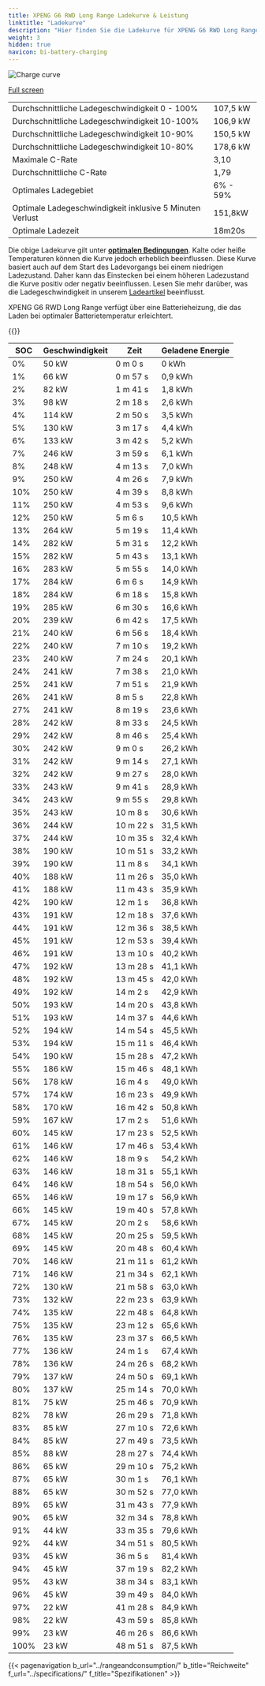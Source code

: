 ```yaml
---
title: XPENG G6 RWD Long Range Ladekurve & Leistung
linktitle: "Ladekurve"
description: "Hier finden Sie die Ladekurve für XPENG G6 RWD Long Range."
weight: 3
hidden: true
navicon: bi-battery-charging
---
```

<!-- markdownlint-disable MD033 -->
<img src="/images/models/xpeng/g6/g6_rwd_long_range/chargingcurve.svg" alt="Charge curve" class="img-fluid">

[Full screen](/images/models/xpeng/g6/g6_rwd_long_range/chargingcurve.svg)


<table class="table table-striped border">
<tbody>
<tr>
<td>Durchschnittliche Ladegeschwindigkeit 0 - 100%</td><td>107,5 kW</td>
</tr>
<tr>
<td>Durchschnittliche Ladegeschwindigkeit 10-100%</td><td>106,9 kW</td>
</tr>
<tr>
<td>Durchschnittliche Ladegeschwindigkeit 10-90%</td><td>150,5 kW</td>
</tr>
<tr>
<td>Durchschnittliche Ladegeschwindigkeit 10-80%</td><td>178,6 kW</td>
</tr>
<tr>
<td>Maximale C-Rate</td><td>3,10</td>
</tr>
<tr>
<td>Durchschnittliche C-Rate</td><td>1,79</td>
</tr>
<tr>
<td>Optimales Ladegebiet</td><td>6% - 59%</td>
</tr>
<tr>
<td>Optimale Ladegeschwindigkeit inklusive 5 Minuten Verlust</td><td>151,8kW</td>
</tr>
<tr>
<td>Optimale Ladezeit</td><td>18m20s</td>
</tr>
</tbody>
</table>


Die obige Ladekurve gilt unter **[optimalen Bedingungen](../../../../../technology/battery/charging/#temperature)**. Kalte oder heiße Temperaturen können die Kurve jedoch erheblich beeinflussen. Diese Kurve basiert auch auf dem Start des Ladevorgangs bei einem niedrigen Ladezustand. Daher kann das Einstecken bei einem höheren Ladezustand die Kurve positiv oder negativ beeinflussen. Lesen Sie mehr darüber, was die Ladegeschwindigkeit in unserem [Ladeartikel](../../../../../technology/battery/charging/) beeinflusst.


XPENG G6 RWD Long Range verfügt über eine Batterieheizung, die das Laden bei optimaler Batterietemperatur erleichtert.


{{<evkxdisplayaddarticle />}}
<table class="table table-striped border">
<thead>
<tr><th>SOC</th><th>Geschwindigkeit</th><th>Zeit</th><th>Geladene Energie</th></tr>
</thead>
<tbody>
<tr>
<td>0%</td><td>50 kW</td><td> 0 m 0 s </td><td>0 kWh </td>
</tr>
<tr>
<td>1%</td><td>66 kW</td><td> 0 m 57 s </td><td>0,9 kWh </td>
</tr>
<tr>
<td>2%</td><td>82 kW</td><td> 1 m 41 s </td><td>1,8 kWh </td>
</tr>
<tr>
<td>3%</td><td>98 kW</td><td> 2 m 18 s </td><td>2,6 kWh </td>
</tr>
<tr>
<td>4%</td><td>114 kW</td><td> 2 m 50 s </td><td>3,5 kWh </td>
</tr>
<tr>
<td>5%</td><td>130 kW</td><td> 3 m 17 s </td><td>4,4 kWh </td>
</tr>
<tr>
<td>6%</td><td>133 kW</td><td> 3 m 42 s </td><td>5,2 kWh </td>
</tr>
<tr>
<td>7%</td><td>246 kW</td><td> 3 m 59 s </td><td>6,1 kWh </td>
</tr>
<tr>
<td>8%</td><td>248 kW</td><td> 4 m 13 s </td><td>7,0 kWh </td>
</tr>
<tr>
<td>9%</td><td>250 kW</td><td> 4 m 26 s </td><td>7,9 kWh </td>
</tr>
<tr>
<td>10%</td><td>250 kW</td><td> 4 m 39 s </td><td>8,8 kWh </td>
</tr>
<tr>
<td>11%</td><td>250 kW</td><td> 4 m 53 s </td><td>9,6 kWh </td>
</tr>
<tr>
<td>12%</td><td>250 kW</td><td> 5 m 6 s </td><td>10,5 kWh </td>
</tr>
<tr>
<td>13%</td><td>264 kW</td><td> 5 m 19 s </td><td>11,4 kWh </td>
</tr>
<tr>
<td>14%</td><td>282 kW</td><td> 5 m 31 s </td><td>12,2 kWh </td>
</tr>
<tr>
<td>15%</td><td>282 kW</td><td> 5 m 43 s </td><td>13,1 kWh </td>
</tr>
<tr>
<td>16%</td><td>283 kW</td><td> 5 m 55 s </td><td>14,0 kWh </td>
</tr>
<tr>
<td>17%</td><td>284 kW</td><td> 6 m 6 s </td><td>14,9 kWh </td>
</tr>
<tr>
<td>18%</td><td>284 kW</td><td> 6 m 18 s </td><td>15,8 kWh </td>
</tr>
<tr>
<td>19%</td><td>285 kW</td><td> 6 m 30 s </td><td>16,6 kWh </td>
</tr>
<tr>
<td>20%</td><td>239 kW</td><td> 6 m 42 s </td><td>17,5 kWh </td>
</tr>
<tr>
<td>21%</td><td>240 kW</td><td> 6 m 56 s </td><td>18,4 kWh </td>
</tr>
<tr>
<td>22%</td><td>240 kW</td><td> 7 m 10 s </td><td>19,2 kWh </td>
</tr>
<tr>
<td>23%</td><td>240 kW</td><td> 7 m 24 s </td><td>20,1 kWh </td>
</tr>
<tr>
<td>24%</td><td>241 kW</td><td> 7 m 38 s </td><td>21,0 kWh </td>
</tr>
<tr>
<td>25%</td><td>241 kW</td><td> 7 m 51 s </td><td>21,9 kWh </td>
</tr>
<tr>
<td>26%</td><td>241 kW</td><td> 8 m 5 s </td><td>22,8 kWh </td>
</tr>
<tr>
<td>27%</td><td>241 kW</td><td> 8 m 19 s </td><td>23,6 kWh </td>
</tr>
<tr>
<td>28%</td><td>242 kW</td><td> 8 m 33 s </td><td>24,5 kWh </td>
</tr>
<tr>
<td>29%</td><td>242 kW</td><td> 8 m 46 s </td><td>25,4 kWh </td>
</tr>
<tr>
<td>30%</td><td>242 kW</td><td> 9 m 0 s </td><td>26,2 kWh </td>
</tr>
<tr>
<td>31%</td><td>242 kW</td><td> 9 m 14 s </td><td>27,1 kWh </td>
</tr>
<tr>
<td>32%</td><td>242 kW</td><td> 9 m 27 s </td><td>28,0 kWh </td>
</tr>
<tr>
<td>33%</td><td>243 kW</td><td> 9 m 41 s </td><td>28,9 kWh </td>
</tr>
<tr>
<td>34%</td><td>243 kW</td><td> 9 m 55 s </td><td>29,8 kWh </td>
</tr>
<tr>
<td>35%</td><td>243 kW</td><td> 10 m 8 s </td><td>30,6 kWh </td>
</tr>
<tr>
<td>36%</td><td>244 kW</td><td> 10 m 22 s </td><td>31,5 kWh </td>
</tr>
<tr>
<td>37%</td><td>244 kW</td><td> 10 m 35 s </td><td>32,4 kWh </td>
</tr>
<tr>
<td>38%</td><td>190 kW</td><td> 10 m 51 s </td><td>33,2 kWh </td>
</tr>
<tr>
<td>39%</td><td>190 kW</td><td> 11 m 8 s </td><td>34,1 kWh </td>
</tr>
<tr>
<td>40%</td><td>188 kW</td><td> 11 m 26 s </td><td>35,0 kWh </td>
</tr>
<tr>
<td>41%</td><td>188 kW</td><td> 11 m 43 s </td><td>35,9 kWh </td>
</tr>
<tr>
<td>42%</td><td>190 kW</td><td> 12 m 1 s </td><td>36,8 kWh </td>
</tr>
<tr>
<td>43%</td><td>191 kW</td><td> 12 m 18 s </td><td>37,6 kWh </td>
</tr>
<tr>
<td>44%</td><td>191 kW</td><td> 12 m 36 s </td><td>38,5 kWh </td>
</tr>
<tr>
<td>45%</td><td>191 kW</td><td> 12 m 53 s </td><td>39,4 kWh </td>
</tr>
<tr>
<td>46%</td><td>191 kW</td><td> 13 m 10 s </td><td>40,2 kWh </td>
</tr>
<tr>
<td>47%</td><td>192 kW</td><td> 13 m 28 s </td><td>41,1 kWh </td>
</tr>
<tr>
<td>48%</td><td>192 kW</td><td> 13 m 45 s </td><td>42,0 kWh </td>
</tr>
<tr>
<td>49%</td><td>192 kW</td><td> 14 m 2 s </td><td>42,9 kWh </td>
</tr>
<tr>
<td>50%</td><td>193 kW</td><td> 14 m 20 s </td><td>43,8 kWh </td>
</tr>
<tr>
<td>51%</td><td>193 kW</td><td> 14 m 37 s </td><td>44,6 kWh </td>
</tr>
<tr>
<td>52%</td><td>194 kW</td><td> 14 m 54 s </td><td>45,5 kWh </td>
</tr>
<tr>
<td>53%</td><td>194 kW</td><td> 15 m 11 s </td><td>46,4 kWh </td>
</tr>
<tr>
<td>54%</td><td>190 kW</td><td> 15 m 28 s </td><td>47,2 kWh </td>
</tr>
<tr>
<td>55%</td><td>186 kW</td><td> 15 m 46 s </td><td>48,1 kWh </td>
</tr>
<tr>
<td>56%</td><td>178 kW</td><td> 16 m 4 s </td><td>49,0 kWh </td>
</tr>
<tr>
<td>57%</td><td>174 kW</td><td> 16 m 23 s </td><td>49,9 kWh </td>
</tr>
<tr>
<td>58%</td><td>170 kW</td><td> 16 m 42 s </td><td>50,8 kWh </td>
</tr>
<tr>
<td>59%</td><td>167 kW</td><td> 17 m 2 s </td><td>51,6 kWh </td>
</tr>
<tr>
<td>60%</td><td>145 kW</td><td> 17 m 23 s </td><td>52,5 kWh </td>
</tr>
<tr>
<td>61%</td><td>146 kW</td><td> 17 m 46 s </td><td>53,4 kWh </td>
</tr>
<tr>
<td>62%</td><td>146 kW</td><td> 18 m 9 s </td><td>54,2 kWh </td>
</tr>
<tr>
<td>63%</td><td>146 kW</td><td> 18 m 31 s </td><td>55,1 kWh </td>
</tr>
<tr>
<td>64%</td><td>146 kW</td><td> 18 m 54 s </td><td>56,0 kWh </td>
</tr>
<tr>
<td>65%</td><td>146 kW</td><td> 19 m 17 s </td><td>56,9 kWh </td>
</tr>
<tr>
<td>66%</td><td>145 kW</td><td> 19 m 40 s </td><td>57,8 kWh </td>
</tr>
<tr>
<td>67%</td><td>145 kW</td><td> 20 m 2 s </td><td>58,6 kWh </td>
</tr>
<tr>
<td>68%</td><td>145 kW</td><td> 20 m 25 s </td><td>59,5 kWh </td>
</tr>
<tr>
<td>69%</td><td>145 kW</td><td> 20 m 48 s </td><td>60,4 kWh </td>
</tr>
<tr>
<td>70%</td><td>146 kW</td><td> 21 m 11 s </td><td>61,2 kWh </td>
</tr>
<tr>
<td>71%</td><td>146 kW</td><td> 21 m 34 s </td><td>62,1 kWh </td>
</tr>
<tr>
<td>72%</td><td>130 kW</td><td> 21 m 58 s </td><td>63,0 kWh </td>
</tr>
<tr>
<td>73%</td><td>132 kW</td><td> 22 m 23 s </td><td>63,9 kWh </td>
</tr>
<tr>
<td>74%</td><td>135 kW</td><td> 22 m 48 s </td><td>64,8 kWh </td>
</tr>
<tr>
<td>75%</td><td>135 kW</td><td> 23 m 12 s </td><td>65,6 kWh </td>
</tr>
<tr>
<td>76%</td><td>135 kW</td><td> 23 m 37 s </td><td>66,5 kWh </td>
</tr>
<tr>
<td>77%</td><td>136 kW</td><td> 24 m 1 s </td><td>67,4 kWh </td>
</tr>
<tr>
<td>78%</td><td>136 kW</td><td> 24 m 26 s </td><td>68,2 kWh </td>
</tr>
<tr>
<td>79%</td><td>137 kW</td><td> 24 m 50 s </td><td>69,1 kWh </td>
</tr>
<tr>
<td>80%</td><td>137 kW</td><td> 25 m 14 s </td><td>70,0 kWh </td>
</tr>
<tr>
<td>81%</td><td>75 kW</td><td> 25 m 46 s </td><td>70,9 kWh </td>
</tr>
<tr>
<td>82%</td><td>78 kW</td><td> 26 m 29 s </td><td>71,8 kWh </td>
</tr>
<tr>
<td>83%</td><td>85 kW</td><td> 27 m 10 s </td><td>72,6 kWh </td>
</tr>
<tr>
<td>84%</td><td>85 kW</td><td> 27 m 49 s </td><td>73,5 kWh </td>
</tr>
<tr>
<td>85%</td><td>88 kW</td><td> 28 m 27 s </td><td>74,4 kWh </td>
</tr>
<tr>
<td>86%</td><td>65 kW</td><td> 29 m 10 s </td><td>75,2 kWh </td>
</tr>
<tr>
<td>87%</td><td>65 kW</td><td> 30 m 1 s </td><td>76,1 kWh </td>
</tr>
<tr>
<td>88%</td><td>65 kW</td><td> 30 m 52 s </td><td>77,0 kWh </td>
</tr>
<tr>
<td>89%</td><td>65 kW</td><td> 31 m 43 s </td><td>77,9 kWh </td>
</tr>
<tr>
<td>90%</td><td>65 kW</td><td> 32 m 34 s </td><td>78,8 kWh </td>
</tr>
<tr>
<td>91%</td><td>44 kW</td><td> 33 m 35 s </td><td>79,6 kWh </td>
</tr>
<tr>
<td>92%</td><td>44 kW</td><td> 34 m 51 s </td><td>80,5 kWh </td>
</tr>
<tr>
<td>93%</td><td>45 kW</td><td> 36 m 5 s </td><td>81,4 kWh </td>
</tr>
<tr>
<td>94%</td><td>45 kW</td><td> 37 m 19 s </td><td>82,2 kWh </td>
</tr>
<tr>
<td>95%</td><td>43 kW</td><td> 38 m 34 s </td><td>83,1 kWh </td>
</tr>
<tr>
<td>96%</td><td>45 kW</td><td> 39 m 49 s </td><td>84,0 kWh </td>
</tr>
<tr>
<td>97%</td><td>22 kW</td><td> 41 m 28 s </td><td>84,9 kWh </td>
</tr>
<tr>
<td>98%</td><td>22 kW</td><td> 43 m 59 s </td><td>85,8 kWh </td>
</tr>
<tr>
<td>99%</td><td>23 kW</td><td> 46 m 26 s </td><td>86,6 kWh </td>
</tr>
<tr>
<td>100%</td><td>23 kW</td><td> 48 m 51 s </td><td>87,5 kWh </td>
</tr>
</tbody>
</table>


{{< pagenavigation b_url="../rangeandconsumption/" b_title="Reichweite" f_url="../specifications/" f_title="Spezifikationen" >}}

